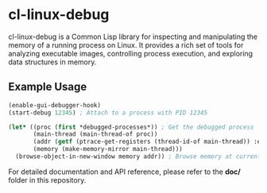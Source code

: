 # cl-linux-debug 

cl-linux-debug is a Common Lisp library for inspecting and manipulating the memory of a running process on Linux. It provides a rich set of tools for analyzing executable images, controlling process execution, and exploring data structures in memory.

## Example Usage

```lisp
(enable-gui-debugger-hook)
(start-debug 12345) ; Attach to a process with PID 12345

(let* ((proc (first *debugged-processes*)) ; Get the debugged process
       (main-thread (main-thread-of proc))
       (addr (getf (ptrace-get-registers (thread-id-of main-thread)) :eip))
       (memory (make-memory-mirror main-thread)))
  (browse-object-in-new-window memory addr)) ; Browse memory at current EIP
```

For detailed documentation and API reference, please refer to the **doc/** folder in this repository.
